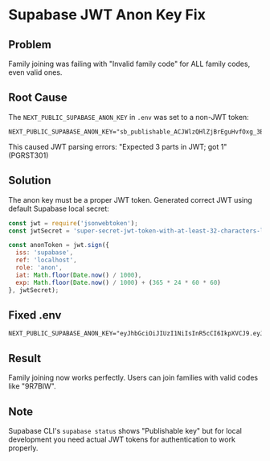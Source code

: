 # Supabase JWT Anon Key Fix

## Problem
Family joining was failing with "Invalid family code" for ALL family codes, even valid ones.

## Root Cause
The `NEXT_PUBLIC_SUPABASE_ANON_KEY` in `.env` was set to a non-JWT token:
```
NEXT_PUBLIC_SUPABASE_ANON_KEY="sb_publishable_ACJWlzQHlZjBrEguHvfOxg_3BJgxAaH"
```

This caused JWT parsing errors: "Expected 3 parts in JWT; got 1" (PGRST301)

## Solution
The anon key must be a proper JWT token. Generated correct JWT using default Supabase local secret:

```javascript
const jwt = require('jsonwebtoken');
const jwtSecret = 'super-secret-jwt-token-with-at-least-32-characters-long';

const anonToken = jwt.sign({
  iss: 'supabase',
  ref: 'localhost', 
  role: 'anon',
  iat: Math.floor(Date.now() / 1000),
  exp: Math.floor(Date.now() / 1000) + (365 * 24 * 60 * 60)
}, jwtSecret);
```

## Fixed .env
```
NEXT_PUBLIC_SUPABASE_ANON_KEY="eyJhbGciOiJIUzI1NiIsInR5cCI6IkpXVCJ9.eyJpc3MiOiJzdXBhYmFzZSIsInJlZiI6ImxvY2FsaG9zdCIsInJvbGUiOiJhbm9uIiwiaWF0IjoxNzU5MTA2NjMxLCJleHAiOjE3OTA2NDI2MzF9.NkngKkUpeZJRgEwsTAOQFzauIXVPgHsx7M6afIk3iZ8"
```

## Result
Family joining now works perfectly. Users can join families with valid codes like "9R7BIW".

## Note
Supabase CLI's `supabase status` shows "Publishable key" but for local development you need actual JWT tokens for authentication to work properly.